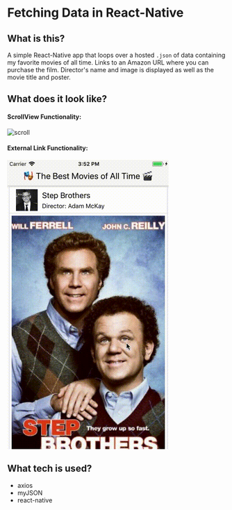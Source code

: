 # Fetching Data in React-Native

## What is this?

A simple React-Native app that loops over a hosted `.json` of data containing my favorite movies of all time. Links to an Amazon URL where you can purchase the film. Director's name and image is displayed as well as the movie title and poster. 

## What does it look like?

#### ScrollView Functionality:


![scroll](https://github.com/kale-stew/react-native-movies/blob/master/assets/scroll.gif)

#### External Link Functionality:


![links](https://github.com/kale-stew/react-native-movies/blob/master/assets/links.gif)

## What tech is used?
- axios
- myJSON
- react-native
